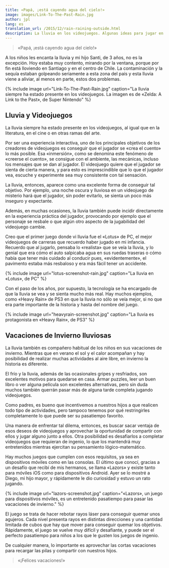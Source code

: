 ```yaml
---
title: «Papá, ¡está cayendo agua del cielo!»
image: images/Link-To-The-Past-Rain.jpg
author: jpl
lang: es
translation_url: /2015/12/rain-raining-outside.html
description: La lluvia en los videojuegos. Algunas ideas para jugar en estas vacaciones de invierno.
---
```


> «Papá, ¡está cayendo agua del cielo!»

A los niños les encanta la lluvia y mi hijo Santi, de 3 años, no es la excepción. Hoy estaba muy contento, mirando por la ventana, porque por fin está lloviendo en Santiago y en el centro de Chile. La contaminación y la sequía estaban golpeando seriamente a esta zona del país y esta lluvia viene a aliviar, al menos en parte, estos dos problemas.

{% include image url="Link-To-The-Past-Rain.jpg" caption="La lluvia siempre ha estado presente en los videojuegos. La imagen es de «Zelda: A Link to the Past», de Super Nintendo" %}

## Lluvia y Videojuegos

La lluvia siempre ha estado presente en los videojuegos, al igual que en la literatura, en el cine o en otras ramas del arte.

Por ser una experiencia interactiva, uno de los principales objetivos de los creadores de videojuegos es conseguir que el jugador se «crea el cuento» lo más posible. Esa «inmersión», como se denomina este fenómeno de «creerse el cuento», se consigue con el ambiente, las mecánicas, incluso los mensajes que se dan al jugador. El videojuego quiere que el jugador se sienta de cierta manera, y para esto es imprescindible que lo que el jugador vea, escuche y experimente sea muy consistente con tal sensación.

La lluvia, entonces, aparece como una excelente forma de conseguir tal objetivo. Por ejemplo, una noche oscura y lluviosa en un videojuego de misterio hará que el jugador, sin poder evitarlo, se sienta un poco más inseguro y expectante.

Además, en muchas ocasiones, la lluvia también puede incidir directamente en la experiencia práctica del jugador, provocando por ejemplo que el personaje se resbale o que algún otro aspecto de la jugabilidad del videojuego cambie.

Creo que el primer juego donde vi lluvia fue el «Lotus» de PC, el mejor videojuegos de carreras que recuerdo haber jugado en mi infancia. Recuerdo que al jugarlo, pensaba lo «realista» que se veía la lluvia, y lo genial que era cómo el auto salpicaba agua en sus ruedas traseras o cómo había que tener más cuidado al conducir pues, «evidentemente», el pavimento estaba más resbaloso y era más fácil tener un accidente.

{% include image url="lotus-screenshot-rain.jpg" caption="La lluvia en «Lotus», de PC" %}

Con  el paso de los años, por supuesto, la tecnología se ha encargado de que la lluvia se vea y se sienta mucho más real. Hay muchos ejemplos, como «Heavy Rain» de PS3 en que la lluvia no sólo se veía mejor, si no que era parte importante de la historia y hasta del nombre del juego.

{% include image url="heavyrain-screenshot.jpg" caption="La lluvia es protagonista en «Heavy Rain», de PS3" %}

## Vacaciones de Invierno lluviosas

La lluvia también es compañero habitual de los niños en sus vacaciones de invierno. Mientras que en verano el sol y el calor acompañan y hay posibilidad de realizar muchas actividades al aire libre, en invierno la historia es diferente.

El frío y la lluvia, además de las ocasionales gripes y resfriados, son excelentes motivos para quedarse en casa. Armar puzzles, leer un buen libro o ver alguna película son excelentes alternativas, pero sin duda muchos también querrán pasar más de alguna tarde completa jugando videojuegos.

Como padres, es bueno que incentivemos a nuestros hijos a que realicen todo tipo de actividades, pero tampoco tenemos por qué restringirles completamente lo que puede ser su pasatiempo favorito.

Una manera de enfrentar tal dilema, entonces, es buscar sacar ventaja de esos deseos de videojuegos y aprovechar la oportunidad de compartir con ellos y jugar alguno junto a ellos. Otra posibilidad es desafiarlos a completar videojuegos que requieran de ingenio, lo que los mantendrá muy entretenidos mientras ejercitan su pensamiento lógico-matemático.

Hay muchos juegos que cumplen con esos requisitos, ya sea en dispositivos móviles como en las consolas. El último que conocí, gracias a un desafío que recibí de mis hermanos, se llama «Lazors» y existe tanto para móviles iOS como para dispositivos Android. Ayer se lo mostré a Diego, mi hijo mayor, y rápidamente le dio curiosidad y estuvo un rato jugando.

{% include image url="lazors-screenshot.jpg" caption="«Lazors», un juego para dispositivos móviles, es un entretenido pasatiempo para pasar las vacaciones de invierno." %}

El juego se trata de hacer rebotar rayos láser para conseguir quemar unos agujeros. Cada nivel presenta rayos en distintas direcciones y una cantidad limitada de cubos que hay que mover para conseguir quemar los objetivos. Rápidamente, el juego se vuelve muy difícil y desafiante, y puede ser el perfecto pasatiempo para niños a los que le gusten los juegos de ingenio.

De cualquier manera, lo importante es aprovechar las cortas vacaciones para recargar las pilas y compartir con nuestros hijos.

> «¡Felices vacaciones!»
